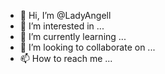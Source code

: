 - 👋 Hi, I’m @LadyAngell
- 👀 I’m interested in ...
- 🌱 I’m currently learning ...
- 💞️ I’m looking to collaborate on ...
- 📫 How to reach me ...

<!---
LadyAngell/LadyAngell is a ✨ special ✨ repository because its `README.md` (this file) appears on your GitHub profile.
You can click the Preview link to take a look at your changes.
--->
